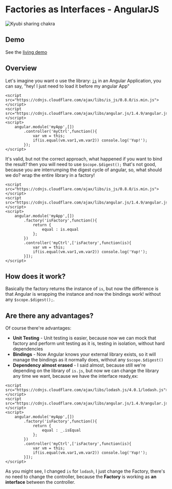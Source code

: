 # Factories as Interfaces - AngularJS

![Kyubi sharing chakra](https://raw.github.com/brion25/factories-as-interfaces/master/assets/chakra.png)

## Demo

See the [living demo](http://plnkr.co/edit/S5CX0Y?p=preview)

## Overview

Let's imagine you want o use the library: [`is`](https://arasatasaygin.github.io/is.js/) in an Angular Application, you can say, "hey! I just need to load it before my angular App"
```
<script src="https://cdnjs.cloudflare.com/ajax/libs/is_js/0.8.0/is.min.js"></script>
<script src="https://cdnjs.cloudflare.com/ajax/libs/angular.js/1.4.9/angular.js"></script>
<script>
    angular.module('myApp',[])
        .controller('myCtrl',function(){
            var vm = this;
            if(is.equal(vm.var1,vm.var2)) console.log('Yup!');
        });
</script>
```
It's valid, but not the correct approach, what happened if you want to bind the result? then you will need to use `$scope.$digest();` that's not good, because you are interrumping the digest cycle of angular, so, what should we do? wrap the entire library in a factory!

```
<script src="https://cdnjs.cloudflare.com/ajax/libs/is_js/0.8.0/is.min.js"></script>
<script src="https://cdnjs.cloudflare.com/ajax/libs/angular.js/1.4.9/angular.js"></script>
<script>
    angular.module('myApp',[])
        .factory('isFactory',function(){
            return {
                equal : is.equal
            };
        })
        .controller('myCtrl',['isFactory',function(is){
            var vm = this;
            if(is.equal(vm.var1,vm.var2)) console.log('Yup!');
        }]);
</script>
```
## How does it work?

 Basically the factory returns the instance of `is`, but now the difference is that Angular is wrapping the instance and now the bindings work! without any `$scope.$digest();`.

## Are there any advantages?

Of course there're advantages:

- **Unit Testing** - Unit testing is easier, because now we can mock that factory and perform unit testing as it is, testing in isolation, without hard dependencies
- **Bindings** - Now Angular knows your external library exists, so it will manage the bindings as it normally does, without any `$scope.$digest()`
- **Dependency almost erased** - I said almost, because still we're depending on the library of `is.js`, but now we can change the library any time we want, because we have the interface ready,ex:
```
<script src="https://cdnjs.cloudflare.com/ajax/libs/lodash.js/4.0.1/lodash.js"></script>
<script src="https://cdnjs.cloudflare.com/ajax/libs/angular.js/1.4.9/angular.js"></script>
<script>
    angular.module('myApp',[])
        .factory('isFactory',function(){
            return {
                equal : _.isEqual
            };
        })
        .controller('myCtrl',['isFactory',function(is){
            var vm = this;
            if(is.equal(vm.var1,vm.var2)) console.log('Yup!');
        }]);
</script>
```
  As you might see, I changed `is` for `lodash`, I just change the Factory, there's no need to change the controller, because the **Factory** is working as **an interface** between the controller.
